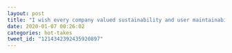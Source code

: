 ```yaml
---
layout: post
title: "I wish every company valued sustainability and user maintainability as much as @Baratza. They not only sell parts, but they support their users with videos and encouragement."
date: 2020-01-07 00:26:02
categories: hot-takes
tweet_id: "1214342392435920897"
---
```



<!-- Original tweet: https://twitter.com/i/status/1214342392435920897 -->
